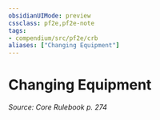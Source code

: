 ```yaml
---
obsidianUIMode: preview
cssclass: pf2e,pf2e-note
tags:
- compendium/src/pf2e/crb
aliases: ["Changing Equipment"]
---
```

# Changing Equipment  
*Source: Core Rulebook p. 274*